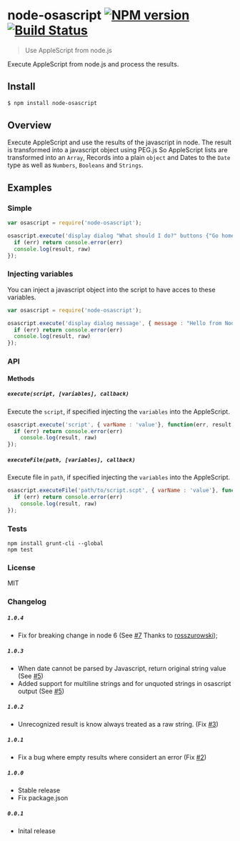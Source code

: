 # node-osascript [![NPM version](https://badge.fury.io/js/node-osascript.svg)](http://badge.fury.io/js/node-osascript) [![Build Status](https://travis-ci.org/FWeinb/node-osascript.svg?branch=master)](https://travis-ci.org/FWeinb/node-osascript)

> Use AppleScript from node.js

Execute AppleScript from node.js and process the results.

## Install

```sh
$ npm install node-osascript
```

## Overview

Execute AppleScript and use the results of the javascript in node.
The result is transformed into a javascript object using PEG.js
So AppleScript lists are transformed into an `Array`, Records into a plain `object` and
Dates to the `Date` type as well as `Numbers`, `Booleans` and `Strings`.

## Examples

### Simple

```js
var osascript = require('node-osascript');

osascript.execute('display dialog "What should I do?" buttons {"Go home", "Work", "Nothing"}\nset DlogResult to result\n return result', function(err, result, raw){
  if (err) return console.error(err)
  console.log(result, raw)
});
```

### Injecting variables

You can inject a javascript object into the script to have acces to these variables.

```js
var osascript = require('node-osascript');

osascript.execute('display dialog message', { message : "Hello from Node.JS" },function(err, result, raw){
  if (err) return console.error(err)
  console.log(result, raw)
});
```

### API

#### Methods

##### `execute(script, [variables], callback)`

Execute the `script`, if specified injecting the `variables` into the AppleScript.

```js
osascript.execute('script', { varName : 'value'}, function(err, result, raw){
  if (err) return console.error(err)
    console.log(result, raw)
});
```

##### `executeFile(path, [variables], callback)`

Execute file in `path`, if specified injecting the `variables` into the AppleScript.

```js
osascript.executeFile('path/to/script.scpt', { varName : 'value'}, function(err, result, raw){
  if (err) return console.error(err)
    console.log(result, raw)
});
```

### Tests

```
npm install grunt-cli --global
npm test
```

### License

MIT

### Changelog


##### `1.0.4`
 * Fix for breaking change in node 6 (See [#7](https://github.com/FWeinb/node-osascript/issues/7) Thanks to [rosszurowski](https://github.com/rosszurowski));

##### `1.0.3`
 * When date cannot be parsed by Javascript, return original string value (See [#5](https://github.com/FWeinb/node-osascript/issues/3))  
 * Added support for multiline strings and for unquoted strings in osascript output (See [#5](https://github.com/FWeinb/node-osascript/issues/3))

##### `1.0.2`
 * Unrecognized result is know always treated as a raw string. (Fix [#3](https://github.com/FWeinb/node-osascript/issues/3))

##### `1.0.1`
 * Fix a bug where empty results where considert an error (Fix [#2](https://github.com/FWeinb/node-osascript/issues/2))

##### `1.0.0`
 * Stable release
 * Fix package.json

##### `0.0.1`
 * Inital release

